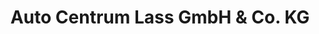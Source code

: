 ---
title: "Auto Centrum Lass GmbH & Co. KG"
url: /husum/auto-centrum-lass-gmbh-und-co-kg/
shop: Autohaus
---